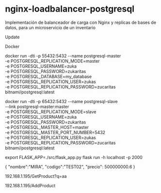 # nginx-loadbalancer-postgresql
Implementación de balanceador de carga con Nginx y replicas de bases de datos, para un microservicio de un inventario

Update


Docker

docker run -dti -p 55432:5432 --name postgresql-master \
  -e POSTGRESQL_REPLICATION_MODE=master \
  -e POSTGRESQL_USERNAME=zuka \
  -e POSTGRESQL_PASSWORD=zukaritas \
  -e POSTGRESQL_DATABASE=my_database \
  -e POSTGRESQL_REPLICATION_USER=zukas \
  -e POSTGRESQL_REPLICATION_PASSWORD=zucaritas \
  bitnami/postgresql:latest

docker run -dti -p 65432:5432 --name postgresql-slave \
  --link postgresql-master:master \
  -e POSTGRESQL_REPLICATION_MODE=slave \
  -e POSTGRESQL_USERNAME=zuka \
  -e POSTGRESQL_PASSWORD=zukaritas \
  -e POSTGRESQL_MASTER_HOST=master \
  -e POSTGRESQL_MASTER_PORT_NUMBER=5432 \
  -e POSTGRESQL_REPLICATION_USER=zukas \
  -e POSTGRESQL_REPLICATION_PASSWORD=zucaritas \
  bitnami/postgresql:latest

export FLASK_APP=./src/flask_app.py
flask run -h localhost -p 2000


{
    "nombre":"MIRA",
    "codigo":"TEST02",
    "precio": 500000000.6
}

192.168.1.195/GetProduct?q=aa

192.168.1.195/AddProduct
